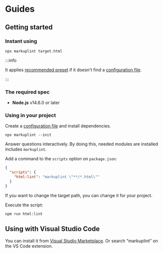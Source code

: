 # Guides

## Getting started

### Instant using

```shell
npx markuplint target.html
```

:::info

It applies [recommended preset](/guides/presets) if it doesn't find a [configuration file](/configuration).

:::

### The required spec

- **Node.js** v14.6.0 or later

### Using in your project

Create a [configuration file](/configuration) and install dependencies.

```shell
npx markuplint --init
```

Answer questions interactively.
By doing this, needed modules are installed includes `markuplint`.

Add a command to the `scripts` option on `package.json`:

```json title="package.json"
{
  "scripts": {
    "html:lint": "markuplint \"**/*.html\""
  }
}
```

If you want to change the target path, you can change it for your project.

Execute the script:

```shell npm2yarn
npm run html:lint
```

## Using with Visual Studio Code

You can install it from [Visual Studio Marketplace](https://marketplace.visualstudio.com/items?itemName=yusukehirao.vscode-markuplint). Or search &ldquo;markuplint&rdquo; on the VS Code extension.
